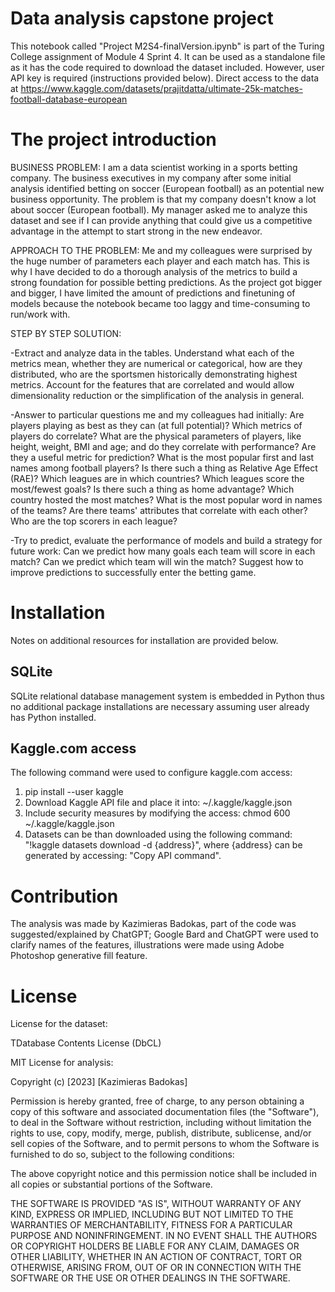 # Data analysis capstone project
This notebook called "Project M2S4-finalVersion.ipynb" is part of the Turing College assignment of Module 4 Sprint 4. It can be used as a standalone file as it has the code required to download the dataset included. However, user API key is required (instructions provided below). Direct access to the data at https://www.kaggle.com/datasets/prajitdatta/ultimate-25k-matches-football-database-european

# The project introduction

BUSINESS PROBLEM: I am a data scientist working in a sports betting company. The business executives in my company after some initial analysis identified betting on soccer (European football) as an potential new business opportunity. The problem is that my company doesn't know a lot about soccer (European football). My manager asked me to analyze this dataset and see if I can provide anything that could give us a competitive advantage in the attempt to start strong in the new endeavor.

APPROACH TO THE PROBLEM: Me and my colleagues were surprised by the huge number of parameters each player and each match has. This is why I have decided to do a thorough analysis of the metrics to build a strong foundation for possible betting predictions. As the project got bigger and bigger, I have limited the amount of predictions and finetuning of models because the notebook became too laggy and time-consuming to run/work with.

STEP BY STEP SOLUTION:

-Extract and analyze data in the tables. Understand what each of the metrics mean, whether they are numerical or categorical, how are they distributed, who are the sportsmen historically demonstrating highest metrics. Account for the features that are correlated and would allow dimensionality reduction or the simplification of the analysis in general.

-Answer to particular questions me and my colleagues had initially:
Are players playing as best as they can (at full potential)?
Which metrics of players do correlate?
What are the physical parameters of players, like height, weight, BMI and age; and do they correlate with performance? Are they a useful metric for prediction?
What is the most popular first and last names among football players?
Is there such a thing as Relative Age Effect (RAE)?
Which leagues are in which countries?
Which leagues score the most/fewest goals?
Is there such a thing as home advantage?
Which country hosted the most matches?
What is the most popular word in names of the teams?
Are there teams' attributes that correlate with each other?
Who are the top scorers in each league?

-Try to predict, evaluate the performance of models and build a strategy for future work:
Can we predict how many goals each team will score in each match?
Can we predict which team will win the match?
Suggest how to improve predictions to successfully enter the betting game.

# Installation
Notes on additional resources for installation are provided below.

## SQLite
SQLite relational database management system is embedded in Python thus no additional package installations are necessary assuming user already has Python installed.

## Kaggle.com access
The following command were used to configure kaggle.com access:

1. pip install --user kaggle
2. Download Kaggle API file and place it into: ~/.kaggle/kaggle.json
3. Include security measures by modifying the access: chmod 600 ~/.kaggle/kaggle.json
4. Datasets can be than downloaded using the following command: "!kaggle datasets download -d {address}", where {address} can be generated by accessing: "Copy API command".

# Contribution
The analysis was made by Kazimieras Badokas, part of the code was suggested/explained by ChatGPT; Google Bard and ChatGPT were used to clarify names of the features, illustrations were made using Adobe Photoshop generative fill feature.

# License

License for the dataset:

TDatabase Contents License (DbCL)

MIT License for analysis:

Copyright (c) [2023] [Kazimieras Badokas]

Permission is hereby granted, free of charge, to any person obtaining a copy of this software and associated documentation files (the "Software"), to deal in the Software without restriction, including without limitation the rights to use, copy, modify, merge, publish, distribute, sublicense, and/or sell copies of the Software, and to permit persons to whom the Software is furnished to do so, subject to the following conditions:

The above copyright notice and this permission notice shall be included in all copies or substantial portions of the Software.

THE SOFTWARE IS PROVIDED "AS IS", WITHOUT WARRANTY OF ANY KIND, EXPRESS OR IMPLIED, INCLUDING BUT NOT LIMITED TO THE WARRANTIES OF MERCHANTABILITY, FITNESS FOR A PARTICULAR PURPOSE AND NONINFRINGEMENT. IN NO EVENT SHALL THE AUTHORS OR COPYRIGHT HOLDERS BE LIABLE FOR ANY CLAIM, DAMAGES OR OTHER LIABILITY, WHETHER IN AN ACTION OF CONTRACT, TORT OR OTHERWISE, ARISING FROM, OUT OF OR IN CONNECTION WITH THE SOFTWARE OR THE USE OR OTHER DEALINGS IN THE SOFTWARE.


